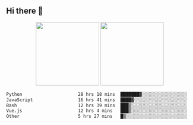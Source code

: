 ## Hi there 👋
<div align="center">
<span>  </span>
<img height="170px" src="https://github-readme-stats.vercel.app/api?username=bigQY&show_icons=true&count_private==true&v=3" /><span>        </span><img height="170px" src="https://github-readme-stats.vercel.app/api/top-langs/?username=bigQY&layout=compact&langs_count=8&v=3" />
<span>  </span>
</div>
<div align="center">

<!--START_SECTION:waka-->

```txt
Python                     28 hrs 18 mins  ███████▓░░░░░░░░░░░░░░░░░   30.99 %
JavaScript                 16 hrs 41 mins  ████▓░░░░░░░░░░░░░░░░░░░░   18.28 %
Bash                       12 hrs 39 mins  ███▒░░░░░░░░░░░░░░░░░░░░░   13.86 %
Vue.js                     12 hrs 4 mins   ███▒░░░░░░░░░░░░░░░░░░░░░   13.22 %
Other                      5 hrs 27 mins   █▒░░░░░░░░░░░░░░░░░░░░░░░   05.98 %
```

<!--END_SECTION:waka-->
</div>

